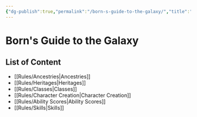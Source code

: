 ```yaml
---
{"dg-publish":true,"permalink":"/born-s-guide-to-the-galaxy/","title":"Born's Guide to the Galaxy","tags":["gardenEntry","gardenEntry","gardenEntry"]}
---
```


# Born's Guide to the Galaxy

## List of Content
- [[Rules/Ancestries\|Ancestries]]
- [[Rules/Heritages\|Heritages]]
- [[Rules/Classes\|Classes]]
- [[Rules/Character Creation\|Character Creation]]
- [[Rules/Ability Scores\|Ability Scores]]
- [[Rules/Skills\|Skills]]

